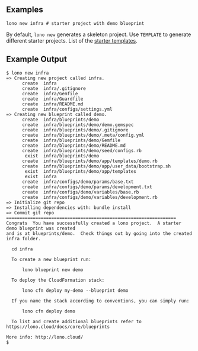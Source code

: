 ## Examples

    lono new infra # starter project with demo blueprint

By default, `lono new` generates a skeleton project. Use `TEMPLATE` to generate different starter projects. List of the [starter templates](https://github.com/tongueroo/lono/tree/master/lib/starter_projects).

## Example Output

    $ lono new infra
    => Creating new project called infra.
          create  infra
          create  infra/.gitignore
          create  infra/Gemfile
          create  infra/Guardfile
          create  infra/README.md
          create  infra/configs/settings.yml
    => Creating new blueprint called demo.
          create  infra/blueprints/demo
          create  infra/blueprints/demo/demo.gemspec
          create  infra/blueprints/demo/.gitignore
          create  infra/blueprints/demo/.meta/config.yml
          create  infra/blueprints/demo/Gemfile
          create  infra/blueprints/demo/README.md
          create  infra/blueprints/demo/seed/configs.rb
           exist  infra/blueprints/demo
          create  infra/blueprints/demo/app/templates/demo.rb
          create  infra/blueprints/demo/app/user_data/bootstrap.sh
           exist  infra/blueprints/demo/app/templates
           exist  infra
          create  infra/configs/demo/params/base.txt
          create  infra/configs/demo/params/development.txt
          create  infra/configs/demo/variables/base.rb
          create  infra/configs/demo/variables/development.rb
    => Initialize git repo
    => Installing dependencies with: bundle install
    => Commit git repo
    ================================================================
    Congrats  You have successfully created a lono project.  A starter demo blueprint was created
    and is at blueprints/demo.  Check things out by going into the created infra folder.

      cd infra

      To create a new blueprint run:

          lono blueprint new demo

      To deploy the CloudFormation stack:

          lono cfn deploy my-demo --blueprint demo

      If you name the stack according to conventions, you can simply run:

          lono cfn deploy demo

      To list and create additional blueprints refer to https://lono.cloud/docs/core/blueprints

    More info: http://lono.cloud/
    $